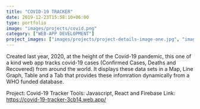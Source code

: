 ```yaml
---
title: "COVID-19 TRACKER"
date: 2019-12-23T15:58:10+06:00
type: portfolio
image: "images/projects/covid.png"
category: ["WEB-APP DEVELOPMENT"]
project_images: ["images/projects/project-details-image-one.jpg", "images/projects/project-details-image-two.jpg"]
---
```


Created last year, 2020, at the height of the Covid-19 pandemic, this one of a kind web app tracks covid-19 cases (Confirmed Cases, Deaths and Recovered) from around the world. It displays these data sets in a Map, Line Graph, Table and a Tab that provides these infomration dynamically from a WHO funded database.

Project: Covid-19 Tracker
Tools: Javascript, React and Firebase
Link: https://covid-19-tracker-3cb14.web.app/


